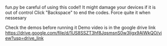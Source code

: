 fun.py
be careful of using this code!! It might damage your devices if it is out of control
Click "Backspace" to end the codes. Force quite it when nessesary

Check the demos before running it
Demo video is in the google drive link
https://drive.google.com/file/d/1US8SSZT3hf8JqsmsnS0w3Ijgx9AIWkQO/view?usp=drive_link
